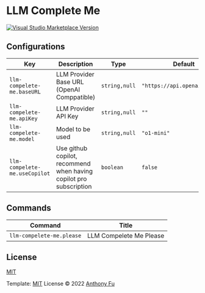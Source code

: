 # LLM Complete Me

<a href="https://marketplace.visualstudio.com/items?itemName=mefengl.llm-compelete-me" target="__blank"><img src="https://img.shields.io/visual-studio-marketplace/v/mefengl.llm-compelete-me.svg?color=eee&amp;label=VS%20Code%20Marketplace&logo=visual-studio-code" alt="Visual Studio Marketplace Version" /></a>

## Configurations

<!-- configs -->
| Key                           | Description                                                        | Type          | Default                       |
| ----------------------------- | ------------------------------------------------------------------ | ------------- | ----------------------------- |
| `llm-compelete-me.baseURL`    | LLM Provider Base URL (OpenAI Comppatible)                         | `string,null` | `"https://api.openai.com/v1"` |
| `llm-compelete-me.apiKey`     | LLM Provider API Key                                               | `string,null` | `""`                          |
| `llm-compelete-me.model`      | Model to be used                                                   | `string,null` | `"o1-mini"`                   |
| `llm-compelete-me.useCopilot` | Use github copilot, recommend when having copilot pro subscription | `boolean`     | `false`                       |
<!-- configs -->

## Commands

<!-- commands -->
| Command                   | Title                   |
| ------------------------- | ----------------------- |
| `llm-compelete-me.please` | LLM Compelete Me Please |
<!-- commands -->

## License

[MIT](./LICENSE)

Template: [MIT](./TEMPLATE_LICENSE) License © 2022 [Anthony Fu](https://github.com/antfu)
